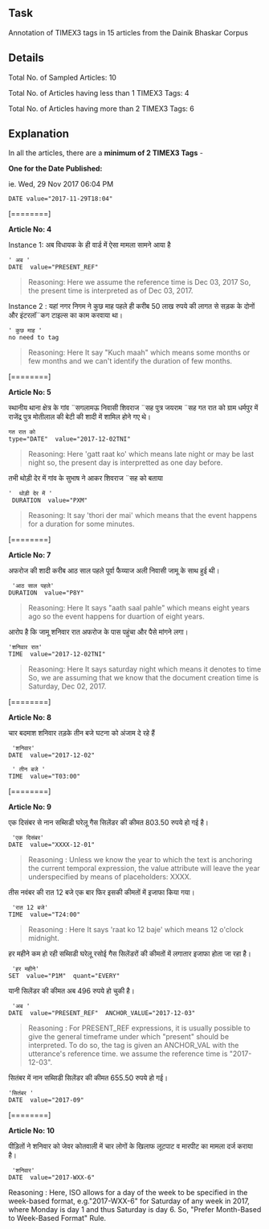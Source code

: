 ## Task 
Annotation of TIMEX3 tags in  15 articles from the Dainik Bhaskar Corpus 

## Details 

Total No. of Sampled Articles:  10 

Total No. of Articles having less than 1 TIMEX3 Tags:  4

Total No. of Articles having more than 2 TIMEX3 Tags:  6

## Explanation 

In all the articles,  there are a **minimum of 2 TIMEX3 Tags** - 

**One for the Date Published:** 

ie.  Wed, 29 Nov 2017 06:04 PM
```
DATE value="2017-11-29T18:04"
```
[========]

**Article No: 4**

Instance 1:
अब विधायक के ही वार्ड में ऐसा मामला सामने आया है

```
' अब '
DATE  value="PRESENT_REF"
```
> Reasoning:  Here we assume the reference time is Dec 03, 2017 So, the present time is interpreted as of Dec 03, 2017.

Instance 2 :
यहां नगर निगम ने कुछ माह पहले ही करीब 50 लाख रुपये की लागत से सड़क के दोनों और इंटरलॉ¨कग टाइल्स का काम करवाया था।

```
' कुछ माह '
no need to tag
```
> Reasoning:  Here It say "Kuch maah" which means some months or few months and we can't identify the duration of few months.

[========]

**Article No: 5**

स्थानीय थाना क्षेत्र के गांव ¨सगलामऊ निवासी शिवराज ¨सह पुत्र जयराम ¨सह  गत रात को  ग्राम धर्मपुर में राजेंद्र पुत्र मोतीलाल की बेटी की शादी में शामिल होने गए थे।

```
गत रात को
type="DATE"  value="2017-12-02TNI"
```
>Reasoning:  Here 'gatt raat ko' which means late night or may be last night so, the present day is interpretted as one day before. 

तभी थोड़ी देर में गांव के सुभाष ने आकर शिवराज ¨सह को बताया

```
'  थोड़ी देर में '
 DURATION  value="PXM"
 ```
 >Reasoning:  It say 'thori der mai' which means that the event happens for a duration for some minutes.
 
[========]

**Article No: 7**

अफरोज की शादी करीब आठ साल पहले पूर्वा फैय्याज अली निवासी जामू के साथ हुई थी।
```
 'आठ साल पहले'
DURATION  value="P8Y"
```
> Reasoning: Here It says "aath saal pahle" which means eight years ago so the event happens for duartion of eight years.

 आरोप है कि जामू शनिवार रात अफरोज के पास पहुंचा और पैसे मांगने लगा।
```
'शनिवार रात'
TIME  value="2017-12-02TNI"
```
> Reasoning: Here It says saturday night which means it denotes to time So, we are assuming that we know that the document creation time is Saturday, Dec 02, 2017.

[========]

**Article No: 8**

चार बदमाश शनिवार तड़के तीन बजे घटना को अंजाम दे रहे हैं
```
 'शनिवार'
DATE  value="2017-12-02"
```
```
 ' तीन बजे '
TIME  value="T03:00"
```
[========]

**Article No: 9**

 एक दिसंबर से नान सब्सिडी घरेलू गैस सिलेंडर की कीमत 803.50 रुपये हो गई है।
```
 'एक दिसंबर'
DATE  value="XXXX-12-01"
```
>Reasoning : Unless we know the year to which the text is anchoring the current temporal expression, the value attribute will leave the year underspecified by means of placeholders: XXXX.

तीस नवंबर की रात 12 बजे एक बार फिर इसकी कीमतों में इजाफा किया गया।
```
 'रात 12 बजे'
TIME  value="T24:00"
```
>Reasoning : Here It says 'raat ko 12 baje' which means 12 o'clock midnight.

हर महीने कम हो रही सब्सिडी घरेलू रसोई गैस सिलेंडरों की कीमतों में लगातार इजाफा होता जा रहा है।
```
 'हर महीने'
SET  value="P1M"  quant="EVERY"
```
यानी सिलेंडर की कीमत अब 496 रुपये हो चुकी है।
```
 'अब '
DATE  value="PRESENT_REF"  ANCHOR_VALUE="2017-12-03"
```
>Reasoning : For PRESENT_REF expressions, it is usually possible to give the general timeframe under which "present" should be interpreted. To do so, the tag is given an ANCHOR_VAL with the utterance's reference time. we assume the reference time is "2017-12-03".

 सितंबर में नान सब्सिडी सिलेंडर की कीमत 655.50 रुपये हो गई।
 ```
 'सितंबर '
DATE  value="2017-09"
```
[========]

**Article No: 10**

 पीड़ितों ने शनिवार को जेवर कोतवाली में चार लोगों के खिलाफ लूटपाट व मारपीट का मामला दर्ज कराया है।
```
 'शनिवार'
DATE  value="2017-WXX-6"
```
Reasoning : Here, ISO allows for a day of the week to be specified in the week-based format, e.g."2017-WXX-6" for Saturday of any week in 2017, where Monday is day 1 and thus Saturday is day 6.
So, "Prefer Month-Based to Week-Based Format" Rule.
